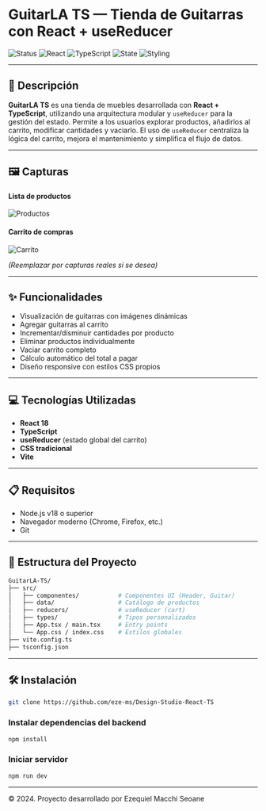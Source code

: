# GuitarLA TS — Tienda de Guitarras con React + useReducer

![Status](https://img.shields.io/badge/status-live-success?style=flat-square)
![React](https://img.shields.io/badge/frontend-React-blue?style=flat-square)
![TypeScript](https://img.shields.io/badge/language-TypeScript-3178c6?style=flat-square)
![State](https://img.shields.io/badge/state-useReducer-lightgrey?style=flat-square)
![Styling](https://img.shields.io/badge/styling-CSS-blueviolet?style=flat-square)

---

## 📄 Descripción

**GuitarLA TS** es una tienda de muebles desarrollada con **React + TypeScript**, utilizando una arquitectura modular y `useReducer` para la gestión del estado. Permite a los usuarios explorar productos, añadirlos al carrito, modificar cantidades y vaciarlo. El uso de `useReducer` centraliza la lógica del carrito, mejora el mantenimiento y simplifica el flujo de datos.

---

## 🖼️ Capturas

#### Lista de productos
![Productos](./src/assets/preview-guitars.webp)

#### Carrito de compras
![Carrito](./src/assets/preview-cart.webp)

*(Reemplazar por capturas reales si se desea)*

---

## ✨ Funcionalidades

- Visualización de guitarras con imágenes dinámicas
- Agregar guitarras al carrito
- Incrementar/disminuir cantidades por producto
- Eliminar productos individualmente
- Vaciar carrito completo
- Cálculo automático del total a pagar
- Diseño responsive con estilos CSS propios

---

## 💻 Tecnologías Utilizadas

- **React 18**
- **TypeScript**
- **useReducer** (estado global del carrito)
- **CSS tradicional**
- **Vite**

---

## 📋 Requisitos

- Node.js v18 o superior
- Navegador moderno (Chrome, Firefox, etc.)
- Git

---

## 🧱 Estructura del Proyecto

```bash
GuitarLA-TS/
├── src/
│   ├── componentes/           # Componentes UI (Header, Guitar)
│   ├── data/                  # Catálogo de productos
│   ├── reducers/              # useReducer (cart)
│   ├── types/                 # Tipos personalizados
│   ├── App.tsx / main.tsx     # Entry points
│   └── App.css / index.css    # Estilos globales
├── vite.config.ts
├── tsconfig.json


```

---

## 🛠️ Instalación

```bash
git clone https://github.com/eze-ms/Design-Studio-React-TS

```

### Instalar dependencias del backend
```bash
npm install
```

### Iniciar servidor
```bash
npm run dev
```
---

© 2024. Proyecto desarrollado por Ezequiel Macchi Seoane